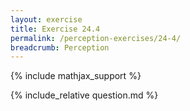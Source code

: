 ```yaml
---
layout: exercise
title: Exercise 24.4
permalink: /perception-exercises/24-4/
breadcrumb: Perception
---
```


{% include mathjax_support %}

<div><i class="arrow-up" data-chapter="perception-exercises" data-exercise="ex_4" data-rating="0"></i></div>
{% include_relative question.md %}
